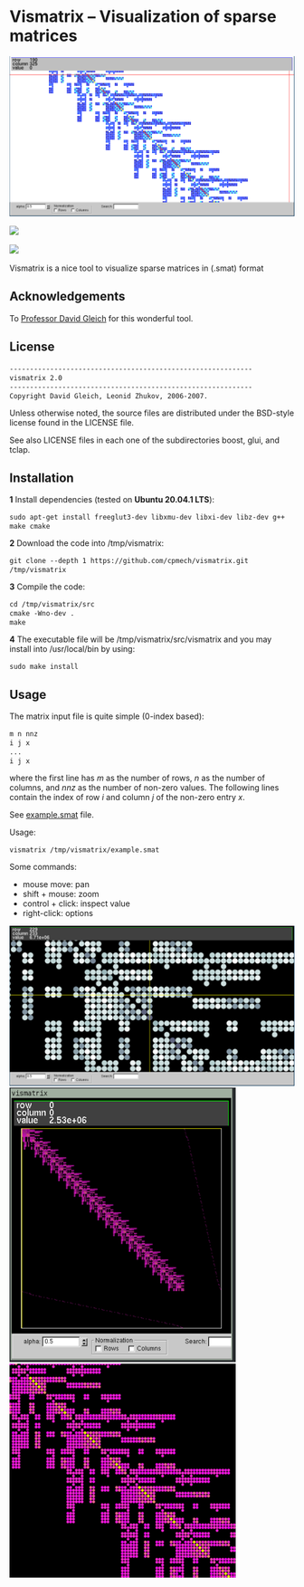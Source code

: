 # Vismatrix &ndash; Visualization of sparse matrices

<img src="figs/fig00a.png">

![](figs/vismatrix01.gif)

![](figs/vismatrix02.gif)

Vismatrix is a nice tool to visualize sparse matrices in (.smat) format

## Acknowledgements

To [Professor David Gleich](https://github.com/dgleich) for this wonderful tool.

## License

```
------------------------------------------------------------
vismatrix 2.0 
------------------------------------------------------------
Copyright David Gleich, Leonid Zhukov, 2006-2007.
```

Unless otherwise noted, the source files are distributed under the BSD-style license found in the
LICENSE file.

See also LICENSE files in each one of the subdirectories boost, glui, and tclap.

## Installation

**1** Install dependencies (tested on **Ubuntu 20.04.1 LTS**):
```
sudo apt-get install freeglut3-dev libxmu-dev libxi-dev libz-dev g++ make cmake
```

**2** Download the code into /tmp/vismatrix:
```
git clone --depth 1 https://github.com/cpmech/vismatrix.git /tmp/vismatrix
```

**3** Compile the code:
```
cd /tmp/vismatrix/src
cmake -Wno-dev .
make
```

**4** The executable file will be /tmp/vismatrix/src/vismatrix and you may install into /usr/local/bin by using:
```
sudo make install
```

## Usage

The matrix input file is quite simple (0-index based):
```
m n nnz
i j x
...
i j x
```
where the first line has _m_ as the number of rows, _n_ as the number of columns, and _nnz_ as the number of non-zero values. The following lines contain the index of row _i_ and column _j_ of the non-zero entry _x_.

See [example.smat](https://github.com/cpmech/vismatrix/blob/master/example.smat) file.

Usage:
```
vismatrix /tmp/vismatrix/example.smat
```

Some commands:
- mouse move: pan
- shift + mouse: zoom
- control + click: inspect value
- right-click: options

<img src="figs/fig00b.png">

<img src="figs/fig01.png" width="400">

<img src="figs/fig02.png" width="400">
